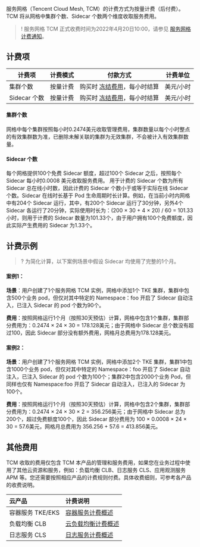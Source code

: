 

服务网格（Tencent Cloud Mesh, TCM）的计费方式为按量计费（后付费）。TCM 将从网格中集群个数、Sidecar 个数两个维度收取服务费用。
>! 服务网格 TCM 正式收费时间为2022年4月20日10:00，请参见 [服务网格计费通知](https://intl.cloud.tencent.com/document/product/1152/47429)。

## 计费项
|计费项|计费模式|付款方式|计费单位|
|--|--|--|--|
|集群个数|按量计费|购买时 [冻结费用](https://intl.cloud.tencent.com/document/product/555/12039)，每小时结算|美元/小时|
|Sidecar 个数|按量计费|购买时 [冻结费用](https://intl.cloud.tencent.com/document/product/555/12039)，每小时结算|美元/小时|


#### 集群个数
网格中每个集群按照每小时0.2474美元收取管理费用，集群数量以每个小时整点的有效集群数为准，已删除未解关联的集群为无效集群，不会被计入有效集群数量。

#### Sidecar 个数
每个网格提供100个免费 Sidecar 额度，超过100个 Sidecar 之后，按照每个 Sidecar 每小时0.0008 美元收取服务费用。
用于计费的 Sidecar 个数为所有 Sidecar 总在线小时数，因此计费的 Sidecar 个数小于或等于实际在线 Sidecar 个数。Sidecar 在线时长基于 Pod 生命周期时长计算。例如，在当前小时内网格中有204个 Sidecar 运行，其中，有200个 Sidecar 运行了30分钟，另外4个 Sidecar 各运行了20分钟，实际使用时长为：(200 × 30 + 4 × 20) / 60 = 101.33小时，则用于计费的 Sidecar 数量为101.33个，由于用户拥有100个免费额度，因此实际产生费用的 Sidecar 为1.33个。

## 计费示例
>? 为简化计算，以下案例场景中假设 Sidecar 均使用了完整的1个月。

#### 案例1：
**场景**：用户创建了1个服务网格 TCM 实例，网格中添加1个 TKE 集群，集群中包含500个业务 pod，但仅对其中特定的 Namespace：foo 开启了 Sidecar 自动注入，已注入 Sidecar 的 pod 个数为90个。

**费用**：按照网格运行1个月（按照30天预估）计算，网格中包含1个集群，集群部分费用为：0.2474 × 24 × 30 = 178.128美元；由于网格中 Sidecar 总个数没有超过100，因此 Sidecar 部分没有额外费用，网格月总费用为178.128美元。


#### 案例2：

**场景**：用户创建了1个服务网格 TCM 实例，网格中添加2个 TKE 集群，集群1中包含1000个业务 pod，但仅对其中特定的 Namespace：foo 开启了 Sidecar 自动注入，已注入 Sidecar 的 pod 个数为100个；集群2中包含2000个业务 Pod，但同样也仅有 Namespace:foo 开启了 Sidecar 自动注入，已注入的 Sidecar 为100个。

**费用**：按照网格运行1个月（按照30天预估）计算，网格中包含2个集群，集群部分费用为：0.2474 × 24 × 30 × 2 = 356.256美元；由于网格中 Sidecar 总为200个，超过免费额度100个，因此 Sidecar 部分费用为 100 × 0.0008 × 24 × 30 = 57.6美元，网格月总费用为 356.256 + 57.6 = 413.856美元。

## 其他费用
TCM 收取的费用仅包含 TCM 本产品的管理和服务费用，如果您在业务过程中使用了其他云资源和服务，例如：负载均衡 CLB、日志服务 CLS、应用观测服务 APM 等。您还需要按照相应产品的计费规则付费。具体收费细则，可参考各产品的收费说明。

| 云产品       | 计费说明                                                     |
| :----------- | :----------------------------------------------------------- |
| 容器服务 TKE/EKS | [容器服务计费概述](https://intl.cloud.tencent.com/document/product/457/6770) |
| 负载均衡 CLB   | [云负载均衡计费概述](https://intl.cloud.tencent.com/document/product/214/36999) |
| 日志服务 CLS | [日志服务计费概述](https://intl.cloud.tencent.com/document/product/614/37509) |

